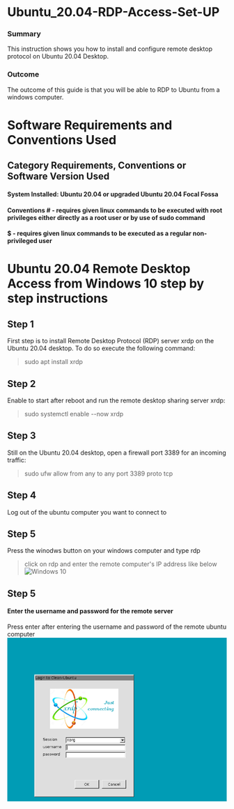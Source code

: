 # Ubuntu_20.04-RDP-Access-Set-UP
### Summary 
This instruction shows you how to install and configure remote desktop protocol on Ubuntu 20.04 Desktop. 
### Outcome
The outcome of this guide is that you will be able to RDP to Ubuntu from a windows computer. 

# Software Requirements and Conventions Used
## Category	Requirements, Conventions or Software Version Used
#### System	Installed:  Ubuntu 20.04 or upgraded Ubuntu 20.04 Focal Fossa
#### Conventions	# - requires given linux commands to be executed with root privileges either directly as a root user or by use of sudo command
#### $ - requires given linux commands to be executed as a regular non-privileged user

# Ubuntu 20.04 Remote Desktop Access from Windows 10 step by step instructions
## Step 1
First step is to install Remote Desktop Protocol (RDP) server xrdp on the Ubuntu 20.04 desktop. To do so execute the following command:
> sudo apt install xrdp
## Step 2
Enable to start after reboot and run the remote desktop sharing server xrdp:
> sudo systemctl enable --now xrdp
## Step 3
Still on the Ubuntu 20.04 desktop, open a firewall port 3389 for an incoming traffic:
> sudo ufw allow from any to any port 3389 proto tcp
## Step 4
Log out of the ubuntu computer you want to connect to 
## Step 5
Press the winodws button on your windows computer and type rdp
> click on rdp and enter the remote computer's IP address like below 
![Windows 10](https://linuxconfig.org/images/01-ubuntu-20-04-remote-desktop-access-from-windows-10.png)
## Step 5
#### Enter the username and password for the remote server
Press enter after entering the username and password of the remote ubuntu computer 
![Windows 10](RDPUbuntu.png)

